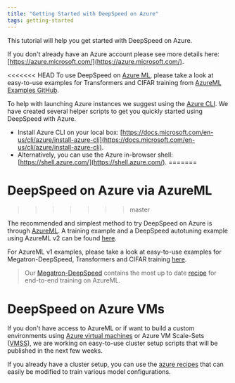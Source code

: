 ```yaml
---
title: "Getting Started with DeepSpeed on Azure"
tags: getting-started
---
```


This tutorial will help you get started with DeepSpeed on Azure.

If you don't already have an Azure account please see more details here: [https://azure.microsoft.com/](https://azure.microsoft.com/).

<<<<<<< HEAD
To use DeepSpeed on [Azure ML](https://azure.microsoft.com/en-us/services/machine-learning/), please take a look at easy-to-use examples for Transformers and CIFAR training from [AzureML Examples GitHub](https://github.com/Azure/azureml-examples/tree/main/workflows/train/deepspeed).

To help with launching Azure instances we suggest using the [Azure
CLI](https://docs.microsoft.com/en-us/cli/azure/?view=azure-cli-latest). We have created
several helper scripts to get you quickly started using DeepSpeed with Azure.
 * Install Azure CLI on your local box: [https://docs.microsoft.com/en-us/cli/azure/install-azure-cli](https://docs.microsoft.com/en-us/cli/azure/install-azure-cli).
 * Alternatively, you can use the Azure in-browser shell: [https://shell.azure.com/](https://shell.azure.com/).
=======
# DeepSpeed on Azure via AzureML
>>>>>>> master

The recommended and simplest method to try DeepSpeed on Azure is through [AzureML](https://azure.microsoft.com/en-us/services/machine-learning/). A training example and a DeepSpeed autotuning example using AzureML v2 can be found [here](https://github.com/Azure/azureml-examples/tree/main/cli/jobs/deepspeed).

For AzureML v1 examples, please take a look at easy-to-use examples for Megatron-DeepSpeed, Transformers and CIFAR training [here](https://github.com/Azure/azureml-examples/tree/main/v1/python-sdk/workflows/train/deepspeed).

> Our [Megatron-DeepSpeed](https://github.com/microsoft/megatron-deepspeed) contains the most up to date [recipe](https://github.com/microsoft/Megatron-DeepSpeed/tree/main/examples/azureml) for end-to-end training on AzureML.

# DeepSpeed on Azure VMs

If you don't have access to AzureML or if want to build a custom environments using [Azure virtual machines](https://azure.microsoft.com/en-us/services/virtual-machines/) or Azure VM Scale-Sets ([VMSS](https://docs.microsoft.com/en-us/azure/virtual-machine-scale-sets/overview)), we are working on easy-to-use cluster setup scripts that will be published in the next few weeks.

If you already have a cluster setup, you can use the [azure recipes](https://github.com/microsoft/Megatron-DeepSpeed/tree/main/examples/azure) that can easily be modified to train various model configurations.

